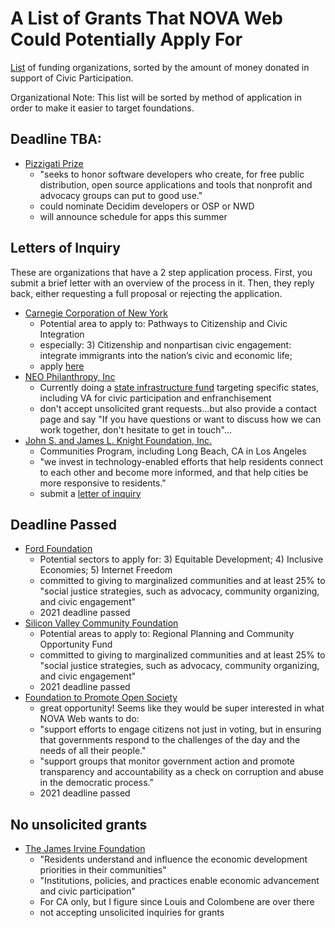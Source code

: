 # A List of Grants That NOVA Web Could Potentially Apply For

[List](https://maps.foundationcenter.org/?_gl=1*me4urm*_ga*MTI3MjQyMTk1OS4xNjI3MDQxNTYy*_ga_5W8PXYYGBX*MTYyNzA0MTU2MS4xLjAuMTYyNzA0MTU2MS4w#/list/?subjects=DF2000&popgroups=all&years=all&location=6252001&excludeLocation=0&geoScale=ADM0&layer=recip&boundingBox=-188.7890625,-66.65297740055277,189.140625,76.10079606754579&gmOrgs=all&recipOrgs=all&tags=all&keywords=&pathwaysOrg=&pathwaysType=&acct=democracy&typesOfSupport=all&transactionTypes=all&amtRanges=all&minGrantAmt=0&maxGrantAmt=0&gmTypes=all&minAssetsAmt=0&maxAssetsAmt=0&minGivingAmt=0&maxGivingAmt=0&andOr=0&includeGov=1&custom=all&customArea=all&indicator=&dataSource=oecd&chartType=bars&multiSubject=1&listType=gm&zoom=0&_ga=2.38715555.10465227.1627041562-1272421959.1627041562) of funding organizations, sorted by the amount of money 
donated in support of Civic Participation. 

Organizational Note: This list will be sorted by method of application in order
to make it easier to target foundations. 

## Deadline TBA:

* [Pizzigati Prize](https://www.nten.org/community/pizzigati-prize/)
	* "seeks to honor software developers who create, for free public
distribution, open source applications and tools that nonprofit and advocacy
groups can put to good use."
	* could nominate Decidim developers or OSP or NWD
	* will announce schedule for apps this summer

## Letters of Inquiry

These are organizations that have a 2 step application process. First, you 
submit a brief letter with an overview of the process in it. Then, they reply 
back, either requesting a full proposal or rejecting the application. 

* [Carnegie Corporation of New York](https://www.carnegie.org/)
	* Potential area to apply to: Pathways to Citizenship and Civic
Integration
	* especially: 3) Citizenship and nonpartisan civic engagement: integrate
immigrants into the nation’s civic and economic life;
	* apply [here](https://carnegie.fluxx.io/lois/new?utf8=%E2%9C%93&lang=en&commit=REGISTRATION)
* [NEO Philanthropy, Inc](https://neophilanthropy.org)
	* Currently doing a [state infrastructure fund](https://neophilanthropy.org/collaborative-funds/state-infrastructure-fund/) targeting specific states,
including VA for civic participation and enfranchisement
	* don't accept unsolicited grant requests...but also provide a contact
page and say "If you have questions or want to discuss how we can work together,
don't hesitate to get in touch"...
* [John S. and James L. Knight Foundation, Inc.](https://knightfoundation.org/programs/communities/)
	* Communities Program, including Long Beach, CA in Los Angeles
	* "we invest in technology-enabled efforts that help residents connect
to each other and become more informed, and that help cities be more responsive
to residents."
	* submit a [letter of inquiry](https://knight.fluxx.io/user_sessions/new)

## Deadline Passed

* [Ford Foundation](https://www.fordfoundation.org/work/our-grants/grant-opportunities/) 
	* Potential sectors to apply for: 3) Equitable Development; 4) Inclusive
Economies; 5) Internet Freedom
	* committed to giving to marginalized communities and at least 25% to 
"social justice strategies, such as advocacy, community organizing, and civic
engagement"
	* 2021 deadline passed
* [Silicon Valley Community Foundation](http://www.siliconvalleycf.org) 
	* Potential areas to apply to: Regional Planning and Community 
Opportunity Fund
	* committed to giving to marginalized communities and at least 25% to 
"social justice strategies, such as advocacy, community organizing, and civic 
engagement"
	* 2021 deadline passed
* [Foundation to Promote Open Society](http://www.opensocietyfoundations.org)
	* great opportunity! Seems like they would be super interested in what
NOVA Web wants to do:
	* "support efforts to engage citizens not just in voting, but in 
ensuring that governments respond to the challenges of the day and the needs of 
all their people."
	* "support groups that monitor government action and promote 
transparency and accountability as a check on corruption and abuse in the 
democratic process."
	* 2021 deadline passed

## No unsolicited grants

* [The James Irvine Foundation](https://www.irvine.org/our-approach/)
	* "Residents understand and influence the economic development 
priorities in their communities"
	* "Institutions, policies, and practices enable economic advancement and
civic participation"
	* For CA only, but I figure since Louis and Colombene are over there
	* not accepting unsolicited inquiries for grants

